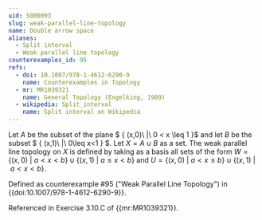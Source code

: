 ```yaml
---
uid: S000093
slug: weak-parallel-line-topology
name: Double arrow space
aliases:
  - Split interval
  - Weak parallel line topology
counterexamples_id: 95
refs:
  - doi: 10.1007/978-1-4612-6290-9
    name: Counterexamples in Topology
  - mr: MR1039321
    name: General Topology (Engelking, 1989)
  - wikipedia: Split_interval
    name: Split interval on Wikipedia
---
```

Let $A$ be the subset of the plane $ \{ (x,0)\ |\ 0 < x \leq 1 \}$ and let $B$ be the subset $ \{ (x,1)\ |\ 0\leq x<1 \} $. Let $X = A \cup B$ as a set. The weak parallel line topology on $X$ is defined by taking as a basis all sets of the form $W = \{(x,0)\ |\ a<x<b \} \cup \{ (x,1)\ |\ a \leq x < b\}$ and $U = \{(x,0)\ |\ a < x \leq b \} \cup \{(x,1)\ |\ a<x<b\}$.

Defined as counterexample #95 ("Weak Parallel Line Topology")
in {{doi:10.1007/978-1-4612-6290-9}}.

Referenced in Exercise 3.10.C of {{mr:MR1039321}}.
